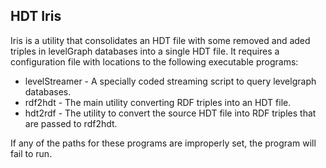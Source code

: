 ## HDT Iris
Iris is a utility that consolidates an HDT file with some removed and aded triples in levelGraph databases
into a single HDT file.
It requires a configuration file with locations to the following executable programs:
* levelStreamer - A specially coded streaming script to query levelgraph databases.
* rdf2hdt - The main utility converting RDF triples into an HDT file.
* hdt2rdf - The utility to convert the source HDT file into RDF triples that are passed to rdf2hdt.

If any of the paths for these programs are improperly set, the program will fail to run.
